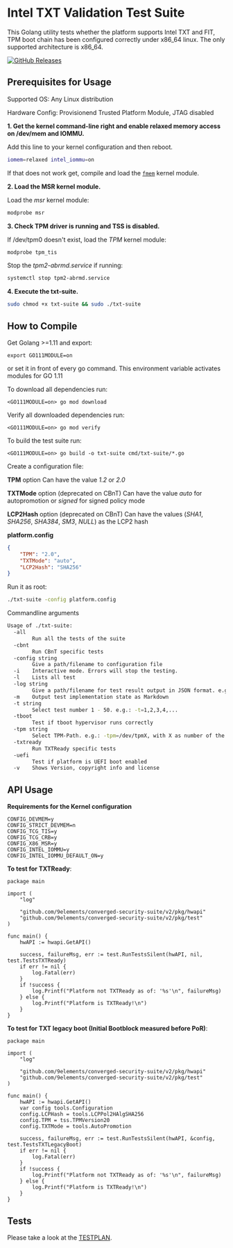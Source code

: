 Intel TXT Validation Test Suite
===============================

This Golang utility tests whether the platform supports Intel TXT and FIT, TPM
boot chain has been configured correctly under x86_64 linux.
The only supported architecture is x86_64.

[![GitHub Releases](https://img.shields.io/github/downloads/9elements/converged-security-suite/v2.0/total?label=Download%20v2.0&style=for-the-badge)](https://github.com/9elements/converged-security-suite/releases/latest/download/txt-suite)

Prerequisites for Usage
-----------------------
Supported OS: Any Linux distribution

Hardware Config: Provisionend Trusted Platform Module, JTAG disabled

**1. Get the kernel command-line right and enable relaxed memory access on /dev/mem and IOMMU.**

Add this line to your kernel configuration and then reboot.

```bash
iomem=relaxed intel_iommu=on
```

If that does not work get, compile and load the
[`fmem`](https://github.com/9elements/fmem) kernel module.

**2. Load the MSR kernel module.**

Load the *msr* kernel module:
```bash
modprobe msr
```

**3. Check TPM driver is running and TSS is disabled.**

If /dev/tpm0 doesn't exist, load the *TPM* kernel module:
```bash
modprobe tpm_tis
```

Stop the *tpm2-abrmd.service* if running:
```bash
systemctl stop tpm2-abrmd.service
```

**4. Execute the txt-suite.**

```bash
sudo chmod +x txt-suite && sudo ./txt-suite
```

How to Compile
--------------

Get Golang >=1.11 and export:
```
export GO111MODULE=on
```
or set it in front of every go command.
This environment variable activates modules for GO 1.11


To download all dependencies run:
```
<GO111MODULE=on> go mod download
```

Verify all downloaded dependencies run:
```
<GO111MODULE=on> go mod verify
```

To build the test suite run:

```
<GO111MODULE=on> go build -o txt-suite cmd/txt-suite/*.go
```

Create a configuration file:

**TPM** option
Can have the value *1.2* or *2.0*

**TXTMode** option (deprecated on CBnT)
Can have the value *auto* for autopromotion or *signed* for signed policy mode

**LCP2Hash** option (deprecated on CBnT)
Can have the values (*SHA1*, *SHA256*, *SHA384*, *SM3*, *NULL*) as the LCP2 hash

**platform.config**
```json
{
	"TPM": "2.0",
	"TXTMode": "auto",
	"LCP2Hash": "SHA256"
}
```

Run it as root:

```bash
./txt-suite -config platform.config
```

Commandline arguments
```bash
Usage of ./txt-suite:
  -all
        Run all the tests of the suite
  -cbnt
        Run CBnT specific tests
  -config string
        Give a path/filename to configuration file
  -i    Interactive mode. Errors will stop the testing.
  -l    Lists all test
  -log string
        Give a path/filename for test result output in JSON format. e.g.: /path/to/filename.json
  -m    Output test implementation state as Markdown
  -t string
        Select test number 1 - 50. e.g.: -t=1,2,3,4,...
  -tboot
        Test if tboot hypervisor runs correctly
  -tpm string
        Select TPM-Path. e.g.: -tpm=/dev/tpmX, with X as number of the TPM module
  -txtready
        Run TXTReady specific tests
  -uefi
        Test if platform is UEFI boot enabled
  -v    Shows Version, copyright info and license
```

API Usage
---------

**Requirements for the Kernel configuration**

```
CONFIG_DEVMEM=y
CONFIG_STRICT_DEVMEM=n
CONFIG_TCG_TIS=y
CONFIG_TCG_CRB=y
CONFIG_X86_MSR=y
CONFIG_INTEL_IOMMU=y
CONFIG_INTEL_IOMMU_DEFAULT_ON=y
```

**To test for TXTReady**:

```
package main

import (
	"log"

	"github.com/9elements/converged-security-suite/v2/pkg/hwapi"
	"github.com/9elements/converged-security-suite/v2/pkg/test"
)

func main() {
	hwAPI := hwapi.GetAPI()

	success, failureMsg, err := test.RunTestsSilent(hwAPI, nil, test.TestsTXTReady)
	if err != nil {
		log.Fatal(err)
	}
	if !success {
		log.Printf("Platform not TXTReady as of: '%s'\n", failureMsg)
	} else {
		log.Printf("Platform is TXTReady!\n")
	}
}
```


**To test for TXT legacy boot (Initial Bootblock measured before PoR)**:

```
package main

import (
	"log"

	"github.com/9elements/converged-security-suite/v2/pkg/hwapi"
	"github.com/9elements/converged-security-suite/v2/pkg/test"
)

func main() {
	hwAPI := hwapi.GetAPI()
	var config tools.Configuration
	config.LCPHash = tools.LCPPol2HAlgSHA256
	config.TPM = tss.TPMVersion20
	config.TXTMode = tools.AutoPromotion

	success, failureMsg, err := test.RunTestsSilent(hwAPI, &config, test.TestsTXTLegacyBoot)
	if err != nil {
		log.Fatal(err)
	}
	if !success {
		log.Printf("Platform not TXTReady as of: '%s'\n", failureMsg)
	} else {
		log.Printf("Platform is TXTReady!\n")
	}
}
```

Tests
-----

Please take a look at the [TESTPLAN](TESTPLAN.md).

